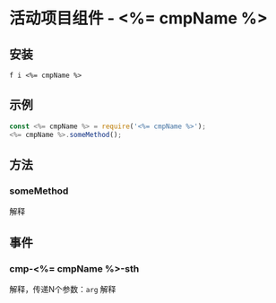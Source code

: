 活动项目组件 - <%= cmpName %>
===

安装
---

```
f i <%= cmpName %>
```

示例
---

```javascript
const <%= cmpName %> = require('<%= cmpName %>');
<%= cmpName %>.someMethod();
```

方法
---

### someMethod

解释


事件
---

### cmp-<%= cmpName %>-sth

解释，传递N个参数：`arg` 解释
